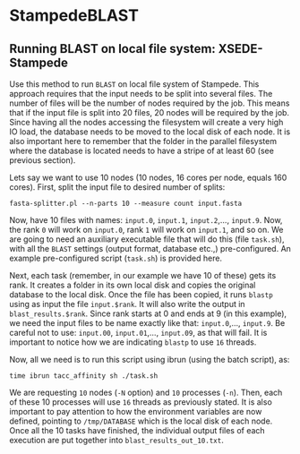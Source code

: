 # StampedeBLAST
## Running BLAST on local file system: XSEDE-Stampede  

Use this method to run `BLAST` on local file system of Stampede. This approach requires that the input needs to be split into several files. The number of files will be the number of nodes required by the job. This means that if the input file is split into 20 files, 20 nodes will be required by the job. Since having all the nodes accessing the filesystem will create a very high IO load, the database needs to be moved to the local disk of each node. It is also important here to remember that the folder in the parallel filesystem where the database is located needs to have a stripe of at least 60 (see previous section).

Lets say we want to use 10 nodes (10 nodes, 16 cores per node, equals 160 cores). 
First, split the input file to desired number of splits:
```
fasta-splitter.pl --n-parts 10 --measure count input.fasta
```
Now, have 10 files with names: `input.0`, `input.1`, `input.2`,…, `input.9`. Now, the rank `0` will work on `input.0`, rank `1` will work on `input.1`, and so on. We are going to need an auxiliary executable file that will do this (file `task.sh`), with all the `BLAST` settings (output format, database etc.,) pre-configured. An example pre-configured script (`task.sh`) is provided here.

Next, each task (remember, in our example we have 10 of these) gets its rank. It creates a folder in its own local disk and copies the original database to the local disk. Once the file has been copied, it runs `blastp` using as input the file `input.$rank`. It will also write the output in `blast_results.$rank`. Since rank starts at 0 and ends at 9 (in this example), we need the input files to be name exactly like that: `input.0`,…, `input.9`. Be careful not to use: `input.00`, `input.01`,…, `input.09`, as that will fail. It is important to notice how we are indicating `blastp` to use `16` threads.

Now, all we need is to run this script using ibrun (using the batch script), as:
```
time ibrun tacc_affinity sh ./task.sh
```
We are requesting `10` nodes (`-N` option) and `10` processes (`-n`). Then, each of these 10 processes will use `16` threads as previously stated. It is also important to pay attention to how the environment variables are now defined, pointing to `/tmp/DATABASE` which is the local disk of each node. Once all the 10 tasks have finished, the individual output files of each execution are put together into `blast_results_out_10.txt`.
